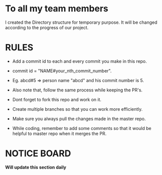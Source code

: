 # To all my team members
I created the Directory structure for temporary purpose. It will be changed according to the progress of our project.

# RULES
* Add a commit id to each and every commit you make in this repo.
* commit id = "NAME#your_nth_commit_number".
* Eg. abcd#5 => person name "abcd" and his commit number is 5.
* Also note that, follow the same process while keeping the PR's.

* Dont forget to fork this repo and work on it.
* Create multiple branches so that you can work more efficiently.
* Make sure you always pull the changes made in the master repo.
* While coding, remember to add some comments so that it would be helpful to master repo when it merges the PR.

# NOTICE BOARD
**Will update this section daily**